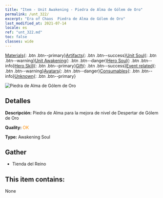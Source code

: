 ```yaml
---
title: "Item - Unit Awakening - Piedra de Alma de Gólem de Oro"
permalink: /unt_322/
excerpt: "Era of Chaos  Piedra de Alma de Gólem de Oro"
last_modified_at: 2021-07-14
locale: es
ref: "unt_322.md"
toc: false
classes: wide
---
```

 [Materials](/ItemsES/){: .btn .btn--primary}[Artifacts](/ItemsES/Artifacts/){: .btn .btn--success}[Unit Soul](/ItemsES/UnitSoul/){: .btn .btn--warning}[Unit Awakening](/ItemsES/UnitAwakening/){: .btn .btn--danger}[Hero Soul](/ItemsES/HeroSoul/){: .btn .btn--info}[Hero Skill](/ItemsES/HeroSkill/){: .btn .btn--primary}[Gift](/ItemsES/Gift/){: .btn .btn--success}[Event related](/ItemsES/Events/){: .btn .btn--warning}[Avatars](/ItemsES/Avatars/){: .btn .btn--danger}[Consumables](/ItemsES/Consumables/){: .btn .btn--info}[Unknown](/ItemsES/Unknown/){: .btn .btn--primary}

 ![Piedra de Alma de Gólem de Oro](/images/u/tia_tieren.jpg)

## Detalles
 **Descripción:** Piedra de Alma para la mejora de nivel de Despertar de Gólem de Oro

 **Quality:** <span style="color: #FF8C00">OK</span>

 **Type:** Awakening Soul

## Gather

*    Tienda del Reino 

## This item contains:

  None


